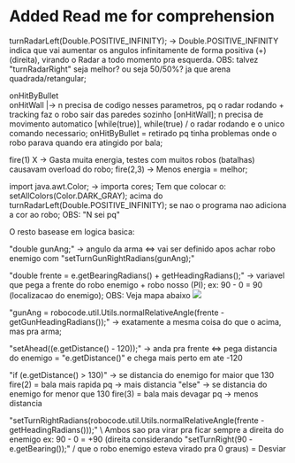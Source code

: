 # Added Read me for comprehension


turnRadarLeft(Double.POSITIVE_INFINITY); -> Double.POSITIVE_INFINITY indica que vai aumentar os angulos infinitamente de forma positiva (+)(direita), virando o Radar a todo momento pra esquerda. 
OBS: talvez "turnRadarRight" seja melhor? ou seja 50/50%? ja que arena quadrada/retangular;

onHitByBullet	\
onHitWall     	 |-> n precisa de codigo nesses parametros, pq o radar rodando + tracking faz o robo sair das paredes sozinho [onHitWall]; n precisa de movimento automatico [while(true)], 
while(true)	/    o radar rodando e o unico comando necessario; onHitByBullet = retirado pq tinha problemas onde o robo parava quando era atingido por bala;

fire(1) X -> Gasta muita energia, testes com muitos robos (batalhas) causavam overload do robo; 
fire(2,3) -> Menos energia = melhor;

import java.awt.Color; -> importa cores; Tem que colocar o: setAllColors(Color.DARK_GRAY); acima do turnRadarLeft(Double.POSITIVE_INFINITY); se nao o programa nao adiciona a cor ao robo; 
OBS: "N sei pq" 

O resto basease em logica basica:

"double gunAng;" -> angulo da arma <=> vai ser definido apos achar robo enemigo com "setTurnGunRightRadians(gunAng);"

"double frente = e.getBearingRadians() + getHeadingRadians();" -> variavel que pega a frente do robo enemigo + robo nosso (PI); ex: 90 - 0 = 90 (localizacao do enemigo); 
OBS: Veja mapa abaixo
<img src="http://mark.random-article.com/weber/java/robocode/bearings.jpg">

"gunAng = robocode.util.Utils.normalRelativeAngle(frente - getGunHeadingRadians());" -> exatamente a mesma coisa do que o acima, mas pra arma;

"setAhead((e.getDistance() - 120));" -> anda pra frente <=> pega distancia do enemigo = "e.getDistance()" e chega mais perto em ate -120 <graus> 

"if (e.getDistance() > 130)" -> se distancia do enemigo for maior que 130 fire(2) = bala mais rapida pq -> mais distancia
"else" -> se distancia do enemigo for menor que 130 fire(3) = bala mais devagar pq -> menos distancia

"setTurnRightRadians(robocode.util.Utils.normalRelativeAngle(frente - getHeadingRadians()));" \	Ambos sao pra virar pra ficar sempre a direita do enemigo ex: 90 - 0 = +90 (direita considerando
"setTurnRight(90 - e.getBearing());"							      /	que o robo enemigo esteva virado pra 0 graus) = Desviar


